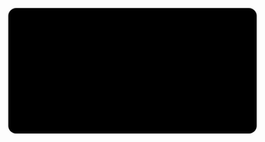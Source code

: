 <div style="
    width: 100%;
    height: 256px;
    background-color: black;
    border-radius: 16px;
    display: flex;
    justify-content: center;
    align-items: center;
    background-image: url(modlin_inc.png);
    background-repeat: no-repeat;
    background-position: 50% 50%
  ">
  <div class="logo"></div>
</div>

